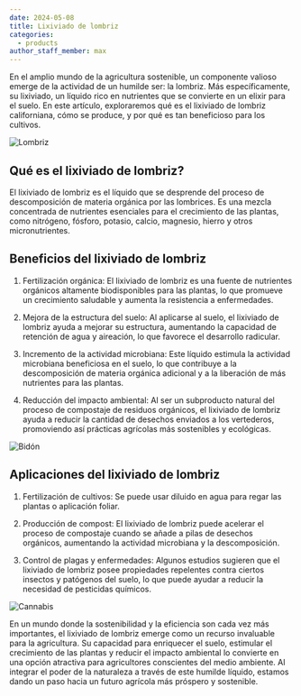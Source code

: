 ```yaml
---
date: 2024-05-08
title: Lixiviado de lombriz
categories:
  - products
author_staff_member: max
---
```


En el amplio mundo de la agricultura sostenible, un componente valioso emerge de la actividad de un humilde ser: la lombriz. Más específicamente, su lixiviado, un líquido rico en nutrientes que se convierte en un elixir para el suelo. En este artículo, exploraremos qué es el lixiviado de lombriz californiana, cómo se produce, y por qué es tan beneficioso para los cultivos.

![Lombriz](https://i.imgur.com/T6JQSRe.jpg)

## Qué es el lixiviado de lombriz?

El lixiviado de lombriz es el líquido que se desprende del proceso de descomposición de materia orgánica por las lombrices. Es una mezcla concentrada de nutrientes esenciales para el crecimiento de las plantas, como nitrógeno, fósforo, potasio, calcio, magnesio, hierro y otros micronutrientes.

## Beneficios del lixiviado de lombriz

1. Fertilización orgánica: El lixiviado de lombriz es una fuente de nutrientes orgánicos altamente biodisponibles para las plantas, lo que promueve un crecimiento saludable y aumenta la resistencia a enfermedades.

2. Mejora de la estructura del suelo: Al aplicarse al suelo, el lixiviado de lombriz ayuda a mejorar su estructura, aumentando la capacidad de retención de agua y aireación, lo que favorece el desarrollo radicular.

3. Incremento de la actividad microbiana: Este líquido estimula la actividad microbiana beneficiosa en el suelo, lo que contribuye a la descomposición de materia orgánica adicional y a la liberación de más nutrientes para las plantas.

4. Reducción del impacto ambiental: Al ser un subproducto natural del proceso de compostaje de residuos orgánicos, el lixiviado de lombriz ayuda a reducir la cantidad de desechos enviados a los vertederos, promoviendo así prácticas agrícolas más sostenibles y ecológicas.

![Bidón](https://i.imgur.com/DphPJUl.jpg)

## Aplicaciones del lixiviado de lombriz

1. Fertilización de cultivos: Se puede usar diluido en agua para regar las plantas o aplicación foliar.

2. Producción de compost: El lixiviado de lombriz puede acelerar el proceso de compostaje cuando se añade a pilas de desechos orgánicos, aumentando la actividad microbiana y la descomposición.

3. Control de plagas y enfermedades: Algunos estudios sugieren que el lixiviado de lombriz posee propiedades repelentes contra ciertos insectos y patógenos del suelo, lo que puede ayudar a reducir la necesidad de pesticidas químicos.

![Cannabis](https://i.imgur.com/qIHp5Df.jpeg[/img])

En un mundo donde la sostenibilidad y la eficiencia son cada vez más importantes, el lixiviado de lombriz emerge como un recurso invaluable para la agricultura. Su capacidad para enriquecer el suelo, estimular el crecimiento de las plantas y reducir el impacto ambiental lo convierte en una opción atractiva para agricultores conscientes del medio ambiente. Al integrar el poder de la naturaleza a través de este humilde líquido, estamos dando un paso hacia un futuro agrícola más próspero y sostenible.
